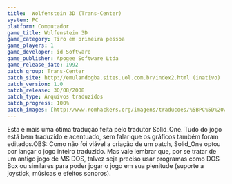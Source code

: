 ```yaml
---
title:  Wolfenstein 3D (Trans-Center)
system: PC
platform: Computador
game_title: Wolfenstein 3D
game_category: Tiro em primeira pessoa
game_players: 1
game_developer: id Software
game_publisher: Apogee Software Ltda
game_release_date: 1992
patch_group: Trans-Center
patch_site: http://emulandogba.sites.uol.com.br/index2.html (inativo)
patch_version: 1.0
patch_release: 30/08/2008
patch_type: Arquivos traduzidos
patch_progress: 100%
patch_images: [http://www.romhackers.org/imagens/traducoes/%5BPC%5D%20Wolfenstein%203D%20-%20Trans-Center%20-%201.png,http://www.romhackers.org/imagens/traducoes/%5BPC%5D%20Wolfenstein%203D%20-%20Trans-Center%20-%202.gif,http://www.romhackers.org/imagens/traducoes/%5BPC%5D%20Wolfenstein%203D%20-%20Trans-Center%20-%203.gif]
---
```

Esta é mais uma ótima tradução feita pelo tradutor Solid_One. Tudo do jogo está bem traduzido e acentuado, sem falar que os gráficos também foram editados.OBS: Como não foi viável a criação de um patch, Solid_One optou por lançar o jogo inteiro traduzido. Mas vale lembrar que, por se tratar de um antigo jogo de MS DOS, talvez seja preciso usar programas como DOS Box ou similares para poder jogar o jogo em sua plenitude (suporte a joystick, músicas e efeitos sonoros).